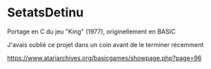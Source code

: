 # SetatsDetinu
Portage en C du jeu "King" (1977), originellement en BASIC

J'avais oublié ce projet dans un coin avant de le terminer récemment

https://www.atariarchives.org/basicgames/showpage.php?page=96

